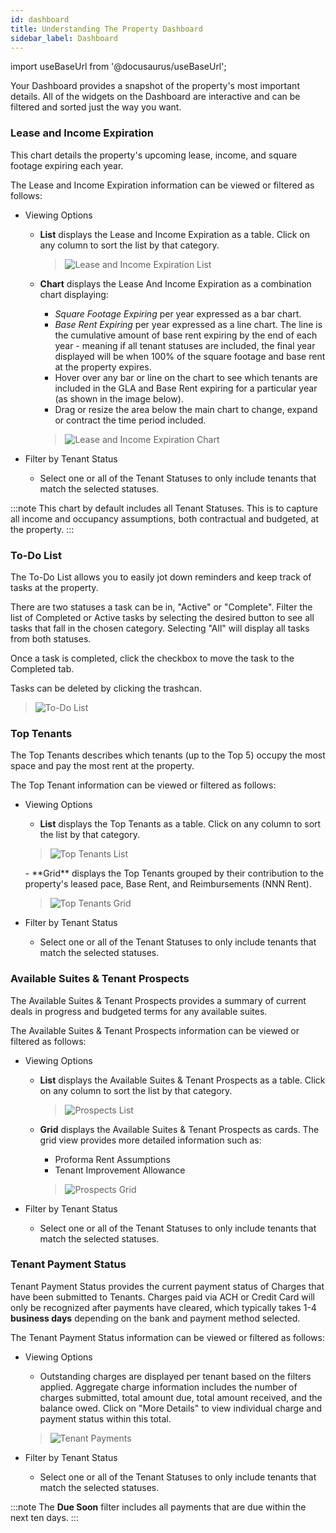 ```yaml
---
id: dashboard
title: Understanding The Property Dashboard
sidebar_label: Dashboard
---
```


import useBaseUrl from '@docusaurus/useBaseUrl';

Your Dashboard provides a snapshot of the property's most important details.  All of the widgets on the Dashboard are interactive and can be filtered and sorted just the way you want.

### Lease and Income Expiration

This chart details the property's upcoming lease, income, and square footage expiring each year.

The Lease and Income Expiration information can be viewed or filtered as follows:
- Viewing Options
	- **List** displays the Lease and Income Expiration as a table.  Click on any column to sort the list by that category.
		<blockquote><img alt="Lease and Income Expiration List" src={useBaseUrl('img/asset_manager/dashboard/lease_exp_list.png')} /></blockquote>

	-	**Chart** displays the Lease And Income Expiration as a combination chart displaying:
		-	*Square Footage Expiring* per year expressed as a bar chart.
		-	*Base Rent Expiring* per year expressed as a line chart.  The line is the cumulative amount of base rent expiring by the end of each year - meaning if all tenant statuses are included, the final year displayed will be when 100% of the square footage and base rent at the property expires.
		- Hover over any bar or line on the chart to see which tenants are included in the GLA and Base Rent expiring for a particular year (as shown in the image below).
		-	Drag or resize the area below the main chart to change, expand or contract the time period included.
		
		<blockquote><img alt="Lease and Income Expiration Chart" src={useBaseUrl('img/asset_manager/dashboard/lease_exp_chart.png')} /></blockquote>

- Filter by Tenant Status
	-	Select one or all of the Tenant Statuses to only include tenants that match the selected statuses.

:::note
This chart by default includes all Tenant Statuses. This is to capture all income and occupancy assumptions, both contractual and budgeted, at the property.
:::
 
### To-Do List

The To-Do List allows you to easily jot down reminders and keep track of tasks at the property.

There are two statuses a task can be in, "Active" or "Complete". Filter the list of Completed or Active tasks by selecting the desired button to see all tasks that fall in the chosen category.  Selecting "All" will display all tasks from both statuses.

Once a task is completed, click the checkbox to move the task to the Completed tab.

Tasks can be deleted by clicking the trashcan.

<blockquote><img alt="To-Do List" src={useBaseUrl('img/asset_manager/dashboard/task_list.png')} /></blockquote>


### Top Tenants

The Top Tenants describes which tenants (up to the Top 5) occupy the most space and pay the most rent at the property.

The Top Tenant information can be viewed or filtered as follows:
- Viewing Options
	- **List** displays the Top Tenants as a table.  Click on any column to sort the list by that category.
	<blockquote><img alt="Top Tenants List" src={useBaseUrl('img/asset_manager/dashboard/top_tenants_list.png')} /></blockquote>
	-	**Grid** displays the Top Tenants grouped by their contribution to the property's leased pace, Base Rent, and Reimbursements (NNN Rent).
	<blockquote><img alt="Top Tenants Grid" src={useBaseUrl('img/asset_manager/dashboard/top_tenants_grid.png')} /></blockquote>
	
- Filter by Tenant Status
	-	Select one or all of the Tenant Statuses to only include tenants that match the selected statuses.

### Available Suites & Tenant Prospects

The Available Suites & Tenant Prospects provides a summary of current deals in progress and budgeted terms for any available suites.

The Available Suites & Tenant Prospects information can be viewed or filtered as follows:
- Viewing Options
	- **List** displays the Available Suites & Tenant Prospects as a table.  Click on any column to sort the list by that category.
		<blockquote><img alt="Prospects List" src={useBaseUrl('img/asset_manager/dashboard/prospects_list.png')} /></blockquote>

	-	**Grid** displays the Available Suites & Tenant Prospects as cards.  The grid view provides more detailed information such as:
		- Proforma Rent Assumptions
		- Tenant Improvement Allowance
	
		<blockquote><img alt="Prospects Grid" src={useBaseUrl('img/asset_manager/dashboard/prospects_grid.png')} />
		</blockquote>

- Filter by Tenant Status
	-	Select one or all of the Tenant Statuses to only include tenants that match the selected statuses.


### Tenant Payment Status

Tenant Payment Status provides the current payment status of Charges that have been submitted to Tenants.  Charges paid via ACH or Credit Card will only be recognized after payments have cleared, which typically takes 1-4 **business days** depending on the bank and payment method selected.

The Tenant Payment Status information can be viewed or filtered as follows:
- Viewing Options
	- Outstanding charges are displayed per tenant based on the filters applied.  Aggregate charge information includes the number of charges submitted, total amount due, total amount received, and the balance owed.  Click on "More Details" to view individual charge and payment status within this total.
	<blockquote><img alt="Tenant Payments" src={useBaseUrl('img/asset_manager/dashboard/tenant_payments.png')} /></blockquote>

- Filter by Tenant Status
	-	Select one or all of the Tenant Statuses to only include tenants that match the selected statuses.


:::note
The **Due Soon** filter includes all payments that are due within the next ten days.
:::